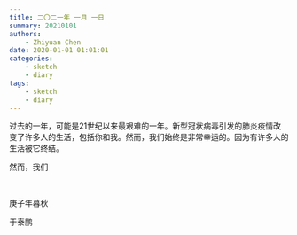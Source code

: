 ```yaml
---
title: 二〇二一年 一月 一日
summary: 20210101
authors:
    - Zhiyuan Chen
date: 2020-01-01 01:01:01
categories:
    - sketch
    - diary
tags:
    - sketch
    - diary
---
```


​过去的一年，可能是21世纪以来最艰难的一年。新型冠状病毒引发的肺炎疫情改变了许多人的生活，包括你和我。然而，我们始终是非常幸运的。因为有许多人的生活被它终结。

然而，我们

</br>

庚子年暮秋

于泰鹏
